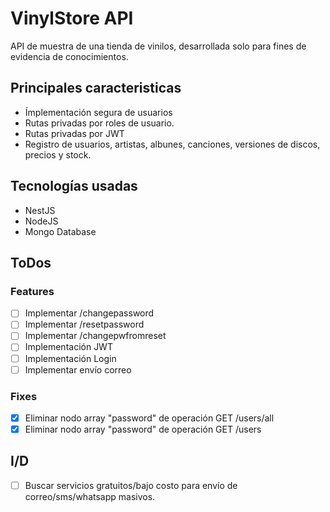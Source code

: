 # VinylStore API

API de muestra de una tienda de vinilos, desarrollada solo para fines de evidencia de conocimientos.

## Principales caracteristicas

- Ímplementación segura de usuarios
- Rutas privadas por roles de usuario.
- Rutas privadas por JWT
- Registro de usuarios, artistas, albunes, canciones, versiones de discos, precios y stock.

## Tecnologías usadas

- NestJS
- NodeJS
- Mongo Database

## ToDos

### Features

- [ ] Implementar /changepassword
- [ ] Implementar /resetpassword
- [ ] Implementar /changepwfromreset
- [ ] Implementación JWT
- [ ] Implementación Login
- [ ] Implementar envío correo

### Fixes

- [X] Eliminar nodo array "password" de operación GET /users/all
- [X] Eliminar nodo array "password" de operación GET /users

## I/D

- [ ] Buscar servicios gratuitos/bajo costo para envío de correo/sms/whatsapp masivos.

